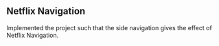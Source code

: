 ## Netflix Navigation
Implemented the project such that the side navigation gives the effect of Netflix Navigation.